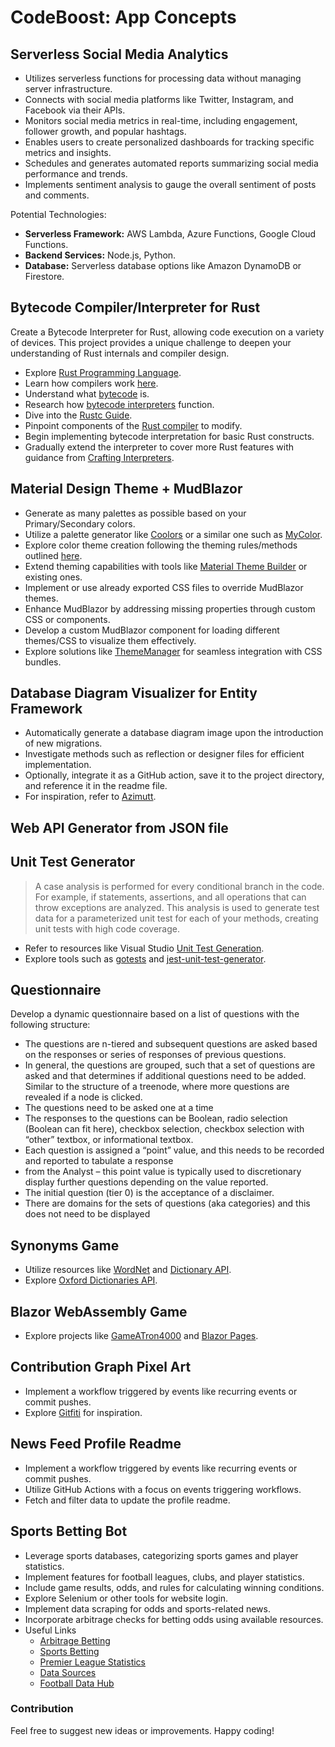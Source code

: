 # CodeBoost: App Concepts

## Serverless Social Media Analytics

- Utilizes serverless functions for processing data without managing server infrastructure.
- Connects with social media platforms like Twitter, Instagram, and Facebook via their APIs.
- Monitors social media metrics in real-time, including engagement, follower growth, and popular hashtags.
- Enables users to create personalized dashboards for tracking specific metrics and insights.
- Schedules and generates automated reports summarizing social media performance and trends.
- Implements sentiment analysis to gauge the overall sentiment of posts and comments.

Potential Technologies:

- **Serverless Framework:** AWS Lambda, Azure Functions, Google Cloud Functions.
- **Backend Services:** Node.js, Python.
- **Database:** Serverless database options like Amazon DynamoDB or Firestore.


## Bytecode Compiler/Interpreter for Rust

Create a Bytecode Interpreter for Rust, allowing code execution on a variety of devices. This project provides a unique challenge to deepen your understanding of Rust internals and compiler design.

- Explore [Rust Programming Language](https://www.rust-lang.org/).
- Learn how compilers work [here](https://stackify.com/how-do-compilers-work/).
- Understand what [bytecode](https://en.wikipedia.org/wiki/Bytecode) is.
- Research how [bytecode interpreters](https://compilers.iecc.com/crenshaw/tutor5.pdf) function.
- Dive into the [Rustc Guide](https://rustc-dev-guide.rust-lang.org/).
- Pinpoint components of the [Rust compiler](https://github.com/rust-lang/rust) to modify.
- Begin implementing bytecode interpretation for basic Rust constructs.
- Gradually extend the interpreter to cover more Rust features with guidance from [Crafting Interpreters](https://craftinginterpreters.com/).

## Material Design Theme + MudBlazor

- Generate as many palettes as possible based on your Primary/Secondary colors.
- Utilize a palette generator like [Coolors](https://coolors.co/account/general) or a similar one such as [MyColor](https://mycolor.space).
- Explore color theme creation following the theming rules/methods outlined [here](https://m2.material.io/design/material-theming/implementing-your-theme.html#color).
- Extend theming capabilities with tools like [Material Theme Builder](https://m3.material.io/theme-builder#/dynamic) or existing ones.
- Implement or use already exported CSS files to override MudBlazor themes.
- Enhance MudBlazor by addressing missing properties through custom CSS or components.
- Develop a custom MudBlazor component for loading different themes/CSS to visualize them effectively.
- Explore solutions like [ThemeManager](https://github.com/MudBlazor/ThemeManager) for seamless integration with CSS bundles.


## Database Diagram Visualizer for Entity Framework

- Automatically generate a database diagram image upon the introduction of new migrations.
- Investigate methods such as reflection or designer files for efficient implementation.
- Optionally, integrate it as a GitHub action, save it to the project directory, and reference it in the readme file.
- For inspiration, refer to [Azimutt](https://github.com/azimuttapp/azimutt).

## Web API Generator from JSON file


## Unit Test Generator

> A case analysis is performed for every conditional branch in the code. For example, if statements, assertions, and all operations that can throw exceptions are analyzed. This analysis is used to generate test data for a parameterized unit test for each of your methods, creating unit tests with high code coverage.

- Refer to resources like Visual Studio [Unit Test Generation](https://learn.microsoft.com/en-us/visualstudio/test/generate-unit-tests-for-your-code-with-intellitest?view=vs-2022).
- Explore tools such as [gotests](https://github.com/cweill/gotests) and [jest-unit-test-generator](https://github.com/ed4becky/jest-unit-test-generator).

## Questionnaire

Develop a dynamic questionnaire based on a list of questions with the following structure:

- The questions are n-tiered and subsequent questions are asked based on the responses
    or series of responses of previous questions.
- In general, the questions are grouped, such that a set of questions are asked and that
determines if additional questions need to be added. Similar to the structure of a
treenode, where more questions are revealed if a node is clicked.
- The questions need to be asked one at a time
- The responses to the questions can be Boolean, radio selection (Boolean can fit here),
checkbox selection, checkbox selection with “other” textbox, or informational textbox.
- Each question is assigned a “point” value, and this needs to be recorded and reported to
tabulate a response
- from the Analyst – this point value is typically used to discretionary display further
questions depending on the value reported.
- The initial question (tier 0) is the acceptance of a disclaimer.
- There are domains for the sets of questions (aka categories) and this does not need to be
displayed

## Synonyms Game

- Utilize resources like [WordNet](https://wordnet.princeton.edu) and [Dictionary API](https://dictionaryapi.dev).
- Explore [Oxford Dictionaries API](https://developer.oxforddictionaries.com/documentation).

## Blazor WebAssembly Game

- Explore projects like [GameATron4000](https://github.com/amolenk/GameATron4000) and [Blazor Pages](https://github.com/fernandreu/blazor-pages).

## Contribution Graph Pixel Art

- Implement a workflow triggered by events like recurring events or commit pushes.
- Explore [Gitfiti](https://github.com/gelstudios/gitfiti) for inspiration.

## News Feed Profile Readme

- Implement a workflow triggered by events like recurring events or commit pushes.
- Utilize GitHub Actions with a focus on events triggering workflows.
- Fetch and filter data to update the profile readme.

## Sports Betting Bot

- Leverage sports databases, categorizing sports games and player statistics.
- Implement features for football leagues, clubs, and player statistics.
- Include game results, odds, and rules for calculating winning conditions.
- Explore Selenium or other tools for website login.
- Implement data scraping for odds and sports-related news.
- Incorporate arbitrage checks for betting odds using available resources.
- Useful Links
  - [Arbitrage Betting](https://en.wikipedia.org/wiki/Arbitrage_betting)
  - [Sports Betting](https://github.com/georgedouzas/sports-betting)
  - [Premier League Statistics](https://www.premierleague.com/stats/top/players/goals?se=489)
  - [Data Sources](https://data.world/datasets/sports)
  - [Football Data Hub](https://datahub.io/collections/football)


### Contribution

Feel free to suggest new ideas or improvements. Happy coding!
